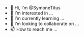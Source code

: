 - 👋 Hi, I’m @SymoneTitus
- 👀 I’m interested in ...
- 🌱 I’m currently learning ...
- 💞️ I’m looking to collaborate on ...
- 📫 How to reach me ...

<!---
SymoneTitus/SymoneTitus is a ✨ special ✨ repository because its `README.md` (this file) appears on your GitHub profile.
You can click the Preview link to take a look at your changes.
--->
